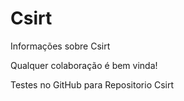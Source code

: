 # Csirt

Informações sobre Csirt

Qualquer colaboração é bem vinda!

Testes no GitHub para Repositorio Csirt
